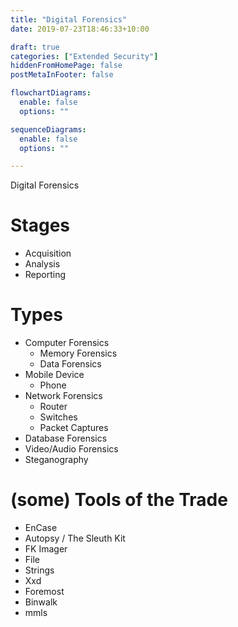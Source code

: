 ```yaml
---
title: "Digital Forensics"
date: 2019-07-23T18:46:33+10:00

draft: true
categories: ["Extended Security"]
hiddenFromHomePage: false
postMetaInFooter: false

flowchartDiagrams:
  enable: false
  options: ""

sequenceDiagrams: 
  enable: false
  options: ""

---
```


Digital Forensics

# Stages

* Acquisition
* Analysis
* Reporting

# Types

* Computer Forensics
  * Memory Forensics
  * Data Forensics
* Mobile Device
  * Phone
* Network Forensics
  * Router
  * Switches
  * Packet Captures
* Database Forensics
* Video/Audio Forensics
* Steganography

# (some) Tools of the Trade

* EnCase
* Autopsy / The Sleuth Kit
* FK Imager
* File
* Strings
* Xxd
* Foremost
* Binwalk
* mmls